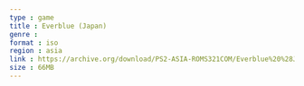 ```yaml
---
type : game
title : Everblue (Japan)
genre : 
format : iso
region : asia
link : https://archive.org/download/PS2-ASIA-ROMS321COM/Everblue%20%28Japan%29.7z
size : 66MB
---
```

